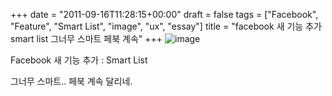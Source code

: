 +++
date = "2011-09-16T11:28:15+00:00"
draft = false
tags = ["Facebook", "Feature", "Smart List", "image", "ux", "essay"]
title = "facebook 새 기능 추가 smart list 그너무 스마트 페북 계속"
+++
![image](/tumblr_img/2011-09-16-facebook-smart-list-/1b2cd07b8a88cafc0b5e60db9cbe127ba8549c1cdb00dfddf7227a5e9d9d8078.png)



Facebook 새 기능 추가 : Smart List

그너무 스마트.. 페북 계속 달리네.
